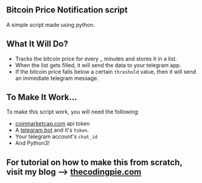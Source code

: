 ## Bitcoin Price Notification script

A simple script made using python. 

## What It Will Do?

- Tracks the bitcoin price for every _ minutes and stores it in a list.
- When the list gets filled, it will send the data to your telegram app.
- If the bitcoin price falls below a certain `threshold` value, then it will send an immediate telegram message.

## To Make It Work...

To make this script work, you will need the following:

- <a href="https://pro.coinmarketcap.com/" target="_blank">coinmarketcap.com</a> api token
- A [telegram bot](https://core.telegram.org/bots#6-botfather) and it's `token`.
- Your telegram account's `chat_id`
- And Python3!

## For tutorial on how to make this from scratch, visit my blog --> [thecodingpie.com](https://thecodingpie.com)
